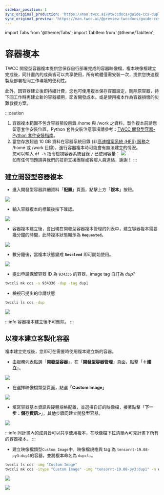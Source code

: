 ```yaml
---
sidebar_position: 1
sync_original_production: 'https://man.twcc.ai/@twccdocs/guide-ccs-duplicate-zh' 
sync_original_preview: 'https://man.twcc.ai/@preview-twccdocs/guide-ccs-duplicate-zh' 
---
```


import Tabs from '@theme/Tabs';
import TabItem from '@theme/TabItem';

# 容器複本

TWCC 開發型容器複本提供您保存自行部署完成的容器映像檔，複本映像檔建立完成後，同計畫內的成員皆可以共享使用，所有軟體僅需安裝一次，提供您快速複製及部署相同工作環境的便利性。

此外，因容器建立後即持續計費，您也可使用複本保存容器設定，刪除原容器，待下回工作時再建立新的容器續用，節省開發成本。或是使用複本作為容器損壞的災難救援方案。


:::caution
1. 容器複本範圍不包含容器預設目錄 /home 與 /work 之資料，製作複本前請您留意套件安裝位置。Python 套件安裝注意事項請參考：[<ins>TWCC 開發型容器-Python 套件安裝指南</ins>](https://man.twcc.ai/@twccdocs/ccs-intactv-howto-zh)。 
2. 當您存放超過 10 GB 資料在容器系統目錄 (非[<ins>高速檔案系統 (HFS) 服務</ins>](https://man.twcc.ai/@twccdocs/doc-hfs-main-zh)之 /home 或 /work 目錄)，進行容器複本時可能會有無法建立的情況。<div></div>
您可以輸入 `df -h` 指令檢視容器系統目錄 `/` 已使用容量：
![](https://cos.twcc.ai/SYS-MANUAL/uploads/upload_eeeecf274c536f0c7c8ce65c910ec9a5.png)<div></div>
如有任何問題請與我們的技術支援團隊或客服人員連絡，謝謝！
:::



## 建立開發型容器複本

<Tabs>
<TabItem value="TWCC 入口網站" label="TWCC 入口網站">

* 進入開發型容器詳細資料「**配置**」頁面，點擊上方「**複本**」按鈕。

![](https://cos.twcc.ai/SYS-MANUAL/uploads/upload_796e7a60a805efb02daad9392ec4f376.png)

* 輸入容器複本的標籤後按下確認。

![](https://cos.twcc.ai/SYS-MANUAL/uploads/upload_3c61142cd535ad3ae8c6261ba6e24446.png)

* 容器複本建立後，會出現在開發型容器複本管理的列表中，建立容器複本需要幾分鐘的時間，此時複本狀態顯示為 **`Requested`**。

![](https://cos.twcc.ai/SYS-MANUAL/uploads/upload_c7610e5a815484451e2b5301fcbee47c.png)

* 數分鐘後，當複本狀態變成 **`Resolved`** 即可開始使用。

![](https://cos.twcc.ai/SYS-MANUAL/uploads/upload_f95a3d01322b8d65e0a38d1bb0f135b8.png)

</TabItem>
<TabItem value="TWCC CLI" label="TWCC CLI">

- 提出申請保留容器 ID 為 `934336` 的容器，image tag 自訂為 *dup1*

```bash
twccli mk ccs -s 934336 -dup -tag dup1 
```

- 檢視已提出的申請狀態

```bash
twccli ls ccs -dup
```

![](https://cos.twcc.ai/SYS-MANUAL/uploads/upload_3b392366c438096c660347681dd81ca7.png)

</TabItem>
</Tabs>

:::info
容器複本建立後不可刪除。
:::



## 以複本建立客製化容器

複本建立完成後，您即可在需要時使用複本建立新的容器。

<Tabs>
<TabItem value="TWCC 入口網站" label="TWCC 入口網站">

* 由服務列表點選「**開發型容器**」，在「**開發型容器管理**」頁面，點擊「**＋建立**」。

![](https://cos.twcc.ai/SYS-MANUAL/uploads/upload_8085ef8c082d3387eb95477be448a38a.png)

* 在選擇映像檔類型頁面，點選「**Custom Image**」

![](https://cos.twcc.ai/SYS-MANUAL/uploads/upload_81035131a533a3a71a3df759542725c3.png)

* 填寫容器基本資訊與硬體規格配置，並選擇自訂的映像檔，接著點擊「**下一步：儲存資訊>**」，其他步驟同建立開發型容器。

![](https://cos.twcc.ai/SYS-MANUAL/uploads/upload_eb232de503b359b00ddf85467ca46c87.png)

:::info
同計畫內的成員皆可以共享使用複本，在映像檔下拉清單內可見計畫下所有的容器複本。
:::

</TabItem>
<TabItem value="TWCC CLI" label="TWCC CLI">

- 建立映像檔類型`Custom Image`中，映像檔規格與 tag 為 `tensorrt-19.08-py3:dup1`的容器，並將複本命名為 `dupcli`。

```bash
twccli ls ccs -img "Custom Image"
twccli mk ccs -itype "Custom Image" -img "tensorrt-19.08-py3:dup1" -n dupcli
```

![](https://cos.twcc.ai/SYS-MANUAL/uploads/upload_3310c270ae57370c22704b470cccbe60.png)

![](https://cos.twcc.ai/SYS-MANUAL/uploads/upload_6b2071ecdbafd5db2f98fbbf11b3e2ea.png)

</TabItem>
</Tabs>